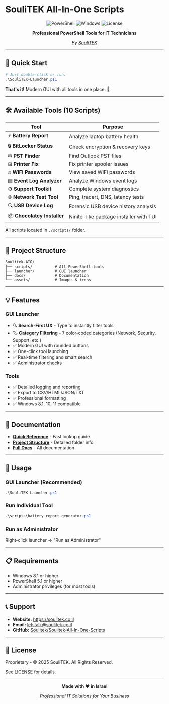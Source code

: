 # SouliTEK All-In-One Scripts

<div align="center">

![PowerShell](https://img.shields.io/badge/PowerShell-5.1%2B-blue?style=for-the-badge&logo=powershell)
![Windows](https://img.shields.io/badge/Windows-8.1%2B-0078D6?style=for-the-badge&logo=windows)
![License](https://img.shields.io/badge/License-Proprietary-red?style=for-the-badge)

**Professional PowerShell Tools for IT Technicians**

*By [SouliTEK](https://soulitek.co.il)*

</div>

---

## 🚀 Quick Start

```powershell
# Just double-click or run:
.\SouliTEK-Launcher.ps1
```

**That's it!** Modern GUI with all tools in one place. 🎉

---

## 🛠️ Available Tools (10 Scripts)

| Tool | Purpose |
|------|---------|
| ⚡ **Battery Report** | Analyze laptop battery health |
| 🔒 **BitLocker Status** | Check encryption & recovery keys |
| ✉ **PST Finder** | Find Outlook PST files |
| ⊞ **Printer Fix** | Fix printer spooler issues |
| ≈ **WiFi Passwords** | View saved WiFi passwords |
| ▤ **Event Log Analyzer** | Analyze Windows event logs |
| ⚙ **Support Toolkit** | Complete system diagnostics |
| 🌐 **Network Test Tool** | Ping, tracert, DNS, latency tests |
| 🔍 **USB Device Log** | Forensic USB device history analysis |
| 📦 **Chocolatey Installer** | Ninite-like package installer with TUI |

All scripts located in `./scripts/` folder.

---

## 📁 Project Structure

```
Soulitek-AIO/
├── scripts/          # All PowerShell tools
├── launcher/         # GUI launcher
├── docs/             # Documentation
└── assets/           # Images & icons
```

---

## 💡 Features

### GUI Launcher
- 🔍 **Search-First UX** - Type to instantly filter tools
- 🏷️ **Category Filtering** - 7 color-coded categories (Network, Security, Support, etc.)
- ✅ Modern GUI with rounded buttons
- ✅ One-click tool launching
- ✅ Real-time filtering and smart search
- ✅ Administrator checks

### Tools
- ✅ Detailed logging and reporting
- ✅ Export to CSV/HTML/JSON/TXT
- ✅ Professional formatting
- ✅ Windows 8.1, 10, 11 compatible

---

## 📖 Documentation

- **[Quick Reference](QUICK_REFERENCE.md)** - Fast lookup guide
- **[Project Structure](PROJECT_STRUCTURE.md)** - Detailed folder info
- **[Full Docs](docs/)** - All documentation

---

## 🔧 Usage

### GUI Launcher (Recommended)
```powershell
.\SouliTEK-Launcher.ps1
```

### Run Individual Tool
```powershell
.\scripts\battery_report_generator.ps1
```

### Run as Administrator
Right-click launcher → "Run as Administrator"

---

## 📋 Requirements

- Windows 8.1 or higher
- PowerShell 5.1 or higher
- Administrator privileges (for most tools)

---

## 📞 Support

- **Website:** https://soulitek.co.il
- **Email:** letstalk@soulitek.co.il
- **GitHub:** [Soulitek/Soulitek-All-In-One-Scripts](https://github.com/Soulitek/Soulitek-All-In-One-Scripts)

---

## 📄 License

Proprietary - © 2025 SouliTEK. All Rights Reserved.

See [LICENSE](LICENSE) for details.

---

<div align="center">

**Made with ❤️ in Israel**

*Professional IT Solutions for Your Business*

</div>
